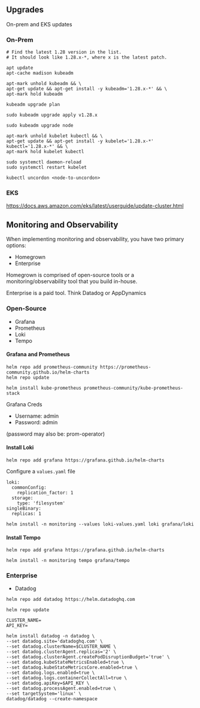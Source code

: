 ## Upgrades

On-prem and EKS updates

### On-Prem


```
# Find the latest 1.28 version in the list.
# It should look like 1.28.x-*, where x is the latest patch.

apt update
apt-cache madison kubeadm
```

```
apt-mark unhold kubeadm && \
apt-get update && apt-get install -y kubeadm='1.28.x-*' && \
apt-mark hold kubeadm
```

```
kubeadm upgrade plan
```

```
sudo kubeadm upgrade apply v1.28.x
```

```
sudo kubeadm upgrade node
```

```
apt-mark unhold kubelet kubectl && \
apt-get update && apt-get install -y kubelet='1.28.x-*' kubectl='1.28.x-*' && \
apt-mark hold kubelet kubectl
```

```
sudo systemctl daemon-reload
sudo systemctl restart kubelet
```

```
kubectl uncordon <node-to-uncordon>
```


### EKS

https://docs.aws.amazon.com/eks/latest/userguide/update-cluster.html


## Monitoring and Observability

When implementing monitoring and observability, you have two primary options:
- Homegrown
- Enterprise

Homegrown is comprised of open-source tools or a monitoring/observability tool that you build in-house.

Enterprise is a paid tool. Think Datadog or AppDynamics

### Open-Source

- Grafana
- Prometheus
- Loki
- Tempo

#### Grafana and Prometheus

```
helm repo add prometheus-community https://prometheus-community.github.io/helm-charts
helm repo update
```

```
helm install kube-prometheus prometheus-community/kube-prometheus-stack
```

Grafana Creds
- Username: admin
- Password: admin

(password may also be: prom-operator)

#### Install Loki

```
helm repo add grafana https://grafana.github.io/helm-charts
```

Configure a `values.yaml` file
```
loki:
  commonConfig:
    replication_factor: 1
  storage:
    type: 'filesystem'
singleBinary:
  replicas: 1
```

```
helm install -n monitoring --values loki-values.yaml loki grafana/loki
```
#### Install Tempo

```
helm repo add grafana https://grafana.github.io/helm-charts
```

```
helm install -n monitoring tempo grafana/tempo
```


### Enterprise

- Datadog

```
helm repo add datadog https://helm.datadoghq.com
```

```
helm repo update
```

```
CLUSTER_NAME=
API_KEY=
```

```
helm install datadog -n datadog \
--set datadog.site='datadoghq.com' \
--set datadog.clusterName=$CLUSTER_NAME \
--set datadog.clusterAgent.replicas='2' \
--set datadog.clusterAgent.createPodDisruptionBudget='true' \
--set datadog.kubeStateMetricsEnabled=true \
--set datadog.kubeStateMetricsCore.enabled=true \
--set datadog.logs.enabled=true \
--set datadog.logs.containerCollectAll=true \
--set datadog.apiKey=$API_KEY \
--set datadog.processAgent.enabled=true \
--set targetSystem='linux' \
datadog/datadog --create-namespace
```